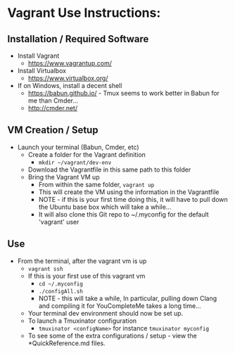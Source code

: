 Vagrant Use Instructions:
=========================

## Installation / Required Software
* Install Vagrant
   * https://www.vagrantup.com/
* Install Virtualbox
   * https://www.virtualbox.org/
* If on Windows, install a decent shell
  * https://babun.github.io/ - Tmux seems to work better in Babun for me than Cmder...
  * http://cmder.net/

## VM Creation / Setup
* Launch your terminal (Babun, Cmder, etc)
  * Create a folder for the Vagrant definition
     * `mkdir ~/vagrant/dev-env`
  * Download the Vagrantfile in this same path to this folder
  * Bring the Vagrant VM up
     * From within the same folder, `vagrant up`
     * This will create the VM using the information in the Vagrantfile
     * NOTE - if this is your first time doing this, it will have to pull down the Ubuntu base box which will take a while...
     * It will also clone this Git repo to ~/.myconfig for the default 'vagrant' user

## Use
* From the terminal, after the vagrant vm is up
  * `vagrant ssh`
  * If this is your first use of this vagrant vm
     * `cd ~/.myconfig`
     * `./configAll.sh`
     * NOTE - this will take a while,  In particular, pulling down Clang and compiling it for YouCompleteMe takes a long time...
  * Your terminal dev environment should now be set up.
  * To launch a Tmuxinator configuration
     * `tmuxinator <configName>` for instance `tmuxinator myconfig`
  * To see some of the extra configurations / setup - view the *QuickReference.md files.
